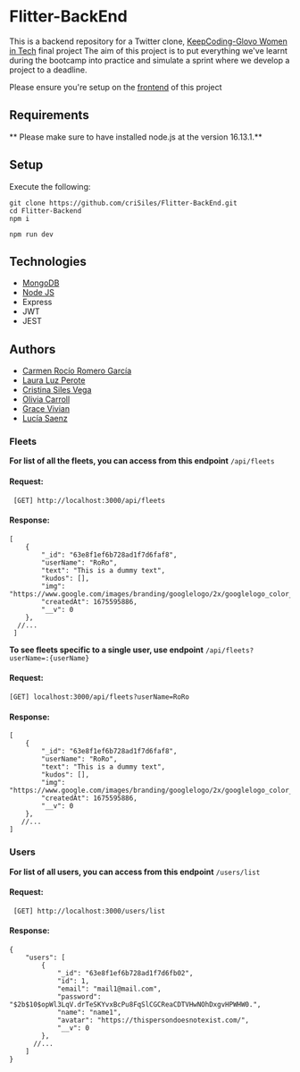 # Flitter-BackEnd
This is a backend repository for a Twitter clone, [KeepCoding-Glovo Women in Tech](https://keepcoding.io/nuestros-bootcamps/mujeres-glovo/ "KC Bootcamp") final project
The aim of this project is to put everything we've learnt during the bootcamp into practice and simulate a sprint where we develop a project to a deadline. 

Please ensure you're setup on the [frontend](https://github.com/LuciaSaenz/front-final-project "frontend") of this project

## Requirements
** Please make sure to have installed node.js at the version 16.13.1.**

## Setup
Execute the following: 
```
git clone https://github.com/criSiles/Flitter-BackEnd.git
cd Flitter-Backend
npm i 
```
```
npm run dev
```

## Technologies 
- [MongoDB](https://www.mongodb.com/es/atlas/database)
- [Node JS](https://nodejs.org/en/)
- Express 
- JWT
- JEST

## Authors
- [Carmen Rocío Romero García](https://github.com/RocioRDev)
- [Laura Luz Perote](https://github.com/perotelazarolaura)
- [Cristina Siles Vega](https://github.com/criSiles)
- [Olivia Carroll](https://github.com/OliviaCarroll)
- [Grace Vivian](https://github.com/gracevivian04)
- [Lucía Saenz](https://github.com/LuciaSaenz)

### Fleets
**For list of all the fleets, you can access from this endpoint** ```/api/fleets```

#### Request:
``` [GET] http://localhost:3000/api/fleets```

#### Response:
``` 
[
    {
        "_id": "63e8f1ef6b728ad1f7d6faf8",
        "userName": "RoRo",
        "text": "This is a dummy text",
        "kudos": [],
        "img": "https://www.google.com/images/branding/googlelogo/2x/googlelogo_color_272x92dp.png",
        "createdAt": 1675595886,
        "__v": 0
    },
  //...
 ] 
 ```
 
**To see fleets specific to a single user, use endpoint** ```/api/fleets?userName=:{userName}```

#### Request:
``` [GET] localhost:3000/api/fleets?userName=RoRo ```

#### Response: 
```
[
    {
        "_id": "63e8f1ef6b728ad1f7d6faf8",
        "userName": "RoRo",
        "text": "This is a dummy text",
        "kudos": [],
        "img": "https://www.google.com/images/branding/googlelogo/2x/googlelogo_color_272x92dp.png",
        "createdAt": 1675595886,
        "__v": 0
    },
   //...
]
```

### Users
**For list of all users, you can access from this endpoint** ```/users/list```

#### Request:
``` [GET] http://localhost:3000/users/list```

#### Response:
```
{
    "users": [
        {
            "_id": "63e8f1ef6b728ad1f7d6fb02",
            "id": 1,
            "email": "mail1@mail.com",
            "password": "$2b$10$opWl3LqV.drTeSKYvxBcPu8FqSlCGCReaCDTVHwNOhDxgvHPWHW0.",
            "name": "name1",
            "avatar": "https://thispersondoesnotexist.com/",
            "__v": 0
        },
      //...  
    ]
}
```


        
